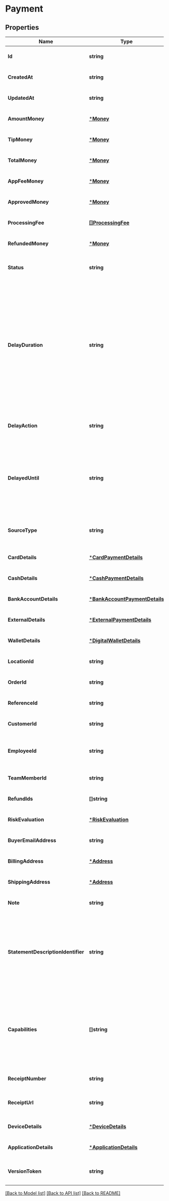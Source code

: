 # Payment

## Properties
Name | Type | Description | Notes
------------ | ------------- | ------------- | -------------
**Id** | **string** | A unique ID for the payment. | [optional] [default to null]
**CreatedAt** | **string** | The timestamp of when the payment was created, in RFC 3339 format. | [optional] [default to null]
**UpdatedAt** | **string** | The timestamp of when the payment was last updated, in RFC 3339 format. | [optional] [default to null]
**AmountMoney** | [***Money**](Money.md) |  | [optional] [default to null]
**TipMoney** | [***Money**](Money.md) |  | [optional] [default to null]
**TotalMoney** | [***Money**](Money.md) |  | [optional] [default to null]
**AppFeeMoney** | [***Money**](Money.md) |  | [optional] [default to null]
**ApprovedMoney** | [***Money**](Money.md) |  | [optional] [default to null]
**ProcessingFee** | [**[]ProcessingFee**](ProcessingFee.md) | The processing fees and fee adjustments assessed by Square for this payment. | [optional] [default to null]
**RefundedMoney** | [***Money**](Money.md) |  | [optional] [default to null]
**Status** | **string** | Indicates whether the payment is APPROVED, PENDING, COMPLETED, CANCELED, or FAILED. | [optional] [default to null]
**DelayDuration** | **string** | The duration of time after the payment&#x27;s creation when Square automatically applies the &#x60;delay_action&#x60; to the payment. This automatic &#x60;delay_action&#x60; applies only to payments that do not reach a terminal state (COMPLETED, CANCELED, or FAILED) before the &#x60;delay_duration&#x60; time period.  This field is specified as a time duration, in RFC 3339 format.  Notes: This feature is only supported for card payments.  Default:  - Card-present payments: \&quot;PT36H\&quot; (36 hours) from the creation time. - Card-not-present payments: \&quot;P7D\&quot; (7 days) from the creation time. | [optional] [default to null]
**DelayAction** | **string** | The action to be applied to the payment when the &#x60;delay_duration&#x60; has elapsed. This field is read-only.  Current values include &#x60;CANCEL&#x60;. | [optional] [default to null]
**DelayedUntil** | **string** | The read-only timestamp of when the &#x60;delay_action&#x60; is automatically applied, in RFC 3339 format.  Note that this field is calculated by summing the payment&#x27;s &#x60;delay_duration&#x60; and &#x60;created_at&#x60; fields. The &#x60;created_at&#x60; field is generated by Square and might not exactly match the time on your local machine. | [optional] [default to null]
**SourceType** | **string** | The source type for this payment.  Current values include &#x60;CARD&#x60;, &#x60;BANK_ACCOUNT&#x60;, &#x60;WALLET&#x60;, &#x60;CASH&#x60;, or &#x60;EXTERNAL&#x60;. | [optional] [default to null]
**CardDetails** | [***CardPaymentDetails**](CardPaymentDetails.md) |  | [optional] [default to null]
**CashDetails** | [***CashPaymentDetails**](CashPaymentDetails.md) |  | [optional] [default to null]
**BankAccountDetails** | [***BankAccountPaymentDetails**](BankAccountPaymentDetails.md) |  | [optional] [default to null]
**ExternalDetails** | [***ExternalPaymentDetails**](ExternalPaymentDetails.md) |  | [optional] [default to null]
**WalletDetails** | [***DigitalWalletDetails**](DigitalWalletDetails.md) |  | [optional] [default to null]
**LocationId** | **string** | The ID of the location associated with the payment. | [optional] [default to null]
**OrderId** | **string** | The ID of the order associated with the payment. | [optional] [default to null]
**ReferenceId** | **string** | An optional ID that associates the payment with an entity in another system. | [optional] [default to null]
**CustomerId** | **string** | The [Customer](entity:Customer) ID of the customer associated with the payment. | [optional] [default to null]
**EmployeeId** | **string** | __Deprecated__: Use &#x60;Payment.team_member_id&#x60; instead.  An optional ID of the employee associated with taking the payment. | [optional] [default to null]
**TeamMemberId** | **string** | An optional ID of the [TeamMember](entity:TeamMember) associated with taking the payment. | [optional] [default to null]
**RefundIds** | **[]string** | A list of &#x60;refund_id&#x60;s identifying refunds for the payment. | [optional] [default to null]
**RiskEvaluation** | [***RiskEvaluation**](RiskEvaluation.md) |  | [optional] [default to null]
**BuyerEmailAddress** | **string** | The buyer&#x27;s email address. | [optional] [default to null]
**BillingAddress** | [***Address**](Address.md) |  | [optional] [default to null]
**ShippingAddress** | [***Address**](Address.md) |  | [optional] [default to null]
**Note** | **string** | An optional note to include when creating a payment. | [optional] [default to null]
**StatementDescriptionIdentifier** | **string** | Additional payment information that gets added to the customer&#x27;s card statement as part of the statement description.  Note that the &#x60;statement_description_identifier&#x60; might get truncated on the statement description to fit the required information including the Square identifier (SQ *) and the name of the seller taking the payment. | [optional] [default to null]
**Capabilities** | **[]string** | Actions that can be performed on this payment: - &#x60;EDIT_AMOUNT_UP&#x60; - The payment amount can be edited up. - &#x60;EDIT_AMOUNT_DOWN&#x60; - The payment amount can be edited down. - &#x60;EDIT_TIP_AMOUNT_UP&#x60; - The tip amount can be edited up. - &#x60;EDIT_TIP_AMOUNT_DOWN&#x60; - The tip amount can be edited down. | [optional] [default to null]
**ReceiptNumber** | **string** | The payment&#x27;s receipt number. The field is missing if a payment is canceled. | [optional] [default to null]
**ReceiptUrl** | **string** | The URL for the payment&#x27;s receipt. The field is only populated for COMPLETED payments. | [optional] [default to null]
**DeviceDetails** | [***DeviceDetails**](DeviceDetails.md) |  | [optional] [default to null]
**ApplicationDetails** | [***ApplicationDetails**](ApplicationDetails.md) |  | [optional] [default to null]
**VersionToken** | **string** | Used for optimistic concurrency. This opaque token identifies a specific version of the &#x60;Payment&#x60; object. | [optional] [default to null]

[[Back to Model list]](../README.md#documentation-for-models) [[Back to API list]](../README.md#documentation-for-api-endpoints) [[Back to README]](../README.md)

